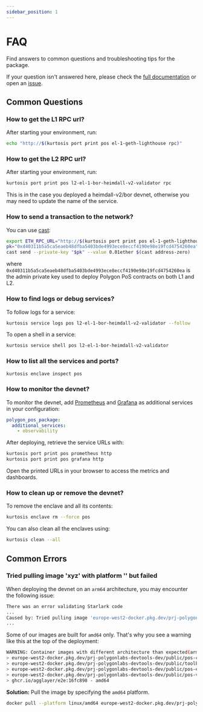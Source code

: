 ```yaml
---
sidebar_position: 1
---
```


# FAQ

Find answers to common questions and troubleshooting tips for the package.

If your question isn't answered here, please check the [full documentation](../introduction/overview.md) or open an [issue](https://github.com/0xPolygon/kurtosis-pos/issues/new).

## Common Questions

### How to get the L1 RPC url?

After starting your environment, run:

```bash
echo "http://$(kurtosis port print pos el-1-geth-lighthouse rpc)"
```

### How to get the L2 RPC url?

After starting your environment, run:

```bash
kurtosis port print pos l2-el-1-bor-heimdall-v2-validator rpc
```

This is in the case you deployed a heimdall-v2/bor devnet, otherwise you may need to update the name of the service.

### How to send a transaction to the network?

You can use [cast](https://book.getfoundry.sh/reference/cast/cast-send):

```bash
export ETH_RPC_URL="http://$(kurtosis port print pos el-1-geth-lighthouse rpc)"
pk="0xd40311b5a5ca5eaeb48dfba5403bde4993ece8eccf4190e98e19fcd4754260ea"
cast send --private-key "$pk" --value 0.01ether $(cast address-zero)
```

where `0xd40311b5a5ca5eaeb48dfba5403bde4993ece8eccf4190e98e19fcd4754260ea` is the admin private key used to deploy Polygon PoS contracts on both L1 and L2.

### How to find logs or debug services?

To follow logs for a service:

```bash
kurtosis service logs pos l2-el-1-bor-heimdall-v2-validator --follow
```

To open a shell in a service:

```bash
kurtosis service shell pos l2-el-1-bor-heimdall-v2-validator
```

### How to list all the services and ports?

```bash
kurtosis enclave inspect pos
```

### How to monitor the devnet?

To monitor the devnet, add [Prometheus](https://prometheus.io/) and [Grafana](https://grafana.com/grafana/) as additional services in your configuration:

```yaml
polygon_pos_package:
  additional_services:
    - observability
```

After deploying, retrieve the service URLs with:

```bash
kurtosis port print pos prometheus http
kurtosis port print pos grafana http
```

Open the printed URLs in your browser to access the metrics and dashboards.

### How to clean up or remove the devnet?

To remove the enclave and all its contents:

```bash
kurtosis enclave rm --force pos
```

You can also clean all the enclaves using:

```bash
kurtosis clean --all
```

## Common Errors

### Tried pulling image 'xyz' with platform '' but failed

When deploying the devnet on an `arm64` architecture, you may encounter the following issue:

```bash
There was an error validating Starlark code
...
Caused by: Tried pulling image 'europe-west2-docker.pkg.dev/prj-polygonlabs-devtools-dev/public/pos-contract-deployer:d96d592' with platform '' but failed
...
```

Some of our images are built for `amd64` only. That's why you see a warning like this at the top of the deployment:

```bash
WARNING: Container images with different architecture than expected(arm64):
> europe-west2-docker.pkg.dev/prj-polygonlabs-devtools-dev/public/pos-contract-deployer:d96d592 - amd64
> europe-west2-docker.pkg.dev/prj-polygonlabs-devtools-dev/public/toolbox:0.0.12 - amd64
> europe-west2-docker.pkg.dev/prj-polygonlabs-devtools-dev/public/pos-el-genesis-builder:96a19dd - amd64
> europe-west2-docker.pkg.dev/prj-polygonlabs-devtools-dev/public/pos-validator-config-generator:0.4.3 - amd64
> ghcr.io/agglayer/e2e:16fc898 - amd64
```

**Solution:** Pull the image by specifying the `amd64` platform.

```bash
docker pull --platform linux/amd64 europe-west2-docker.pkg.dev/prj-polygonlabs-devtools-dev/public/pos-contract-deployer:d96d592
```
